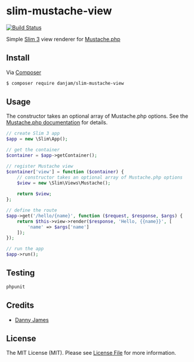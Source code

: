 # slim-mustache-view

[![Build Status](https://travis-ci.org/danjam/slim-mustache-view.svg?branch=master)](https://travis-ci.org/danjam/slim-mustache-view)

Simple [Slim 3](https://github.com/slimphp/Slim) view renderer for [Mustache.php](https://github.com/bobthecow/mustache.php)

## Install

Via [Composer](https://getcomposer.org/)

```bash
$ composer require danjam/slim-mustache-view
```

## Usage

The constructor takes an optional array of Mustache.php options. See the [Mustache.php documentation](https://github.com/bobthecow/mustache.php/wiki#constructor-options) for details.

```php
// create Slim 3 app
$app = new \Slim\App();

// get the container
$container = $app->getContainer();

// register Mustache view
$container['view'] = function ($container) {
    // constructor takes an optional array of Mustache.php options
    $view = new \Slim\Views\Mustache();
    
    return $view;
};

// define the route
$app->get('/hello/{name}', function ($request, $response, $args) {
    return $this->view->render($response, 'Hello, {{name}}', [
        'name' => $args['name']
    ]);
});

// run the app
$app->run();
```

## Testing

```bash
phpunit
```

## Credits

- [Danny James](https://github.com/danjam)

## License

The MIT License (MIT). Please see [License File](LICENSE.md) for more information.

